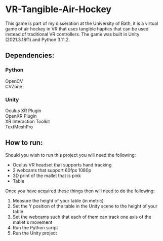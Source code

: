 # VR-Tangible-Air-Hockey


This game is part of my disseration at the University of Bath, it is a virtual game of air hockey in VR that uses tangible haptics that can be used instead of traditional VR controllers. The game was built in Unity (2021.3.18f1) and Python 3.11.2.

## Dependencies:
### Python
OpenCV\
CVZone

### Unity
Oculus XR Plugin\
OpenXR Plugin\
XR Interaction Toolkit\
TextMeshPro

## How to run:
Should you wish to run this project you will need the following:
  * Oculus VR headset that supports hand tracking
  * 2 webcams that support 60fps 1080p
  * 3D print of the mallet that is pink
  * Table

Once you have acquired these things then will need to do the following:
  1. Measure the height of your table (in metric)
  2. Set the Y position of the table in the Unity scene to the height of your table
  3. Set the webcams such that each of them can track one axis of the mallet's movement 
  4. Run the Python script
  5. Run the Unity project
